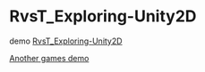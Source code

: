 # RvsT_Exploring-Unity2D

demo <a href="https://aleccross.github.io/RvsT_Exploring-Unity2D/" target="_blank" rel="noopener noreferrer">RvsT_Exploring-Unity2D</a>

<a href="https://aleccross.github.io/" target="_blank" rel="noopener noreferrer">Another games demo</a>
